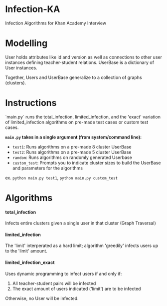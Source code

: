 # Infection-KA
Infection Algorithms for Khan Academy Interview

<h1>Modelling</h1>
User holds attributes like id and version as well as connections to other user instances defining teacher-student relations.
UserBase is a dictionary of User instances.

Together, Users and UserBase generalize to a collection of graphs (clusters).

<h1>Instructions</h1>
<p> `main.py` runs the total_infection, limited_infection, and the 'exact' variation of limited_infection algorithms on pre-made test cases or custom test cases. 

**`main.py` takes in a single argument (from system/command line):**

* `test1`: Runs algorithms on a pre-made 8 cluster UserBase<br>
* `test2`: Runs algorithms on a pre-made 5 cluster UserBase<br>
* `random`: Runs algorithms on randomly generated Userbase<br>
* `custom_test`: Prompts you to indicate cluster sizes to build the UserBase and parameters for the algorithms<br>

ex. `python main.py test1`, `python main.py custom_test`

<h1>Algorithms</h1>
<h4>total_infection</h4> 
Infects entire clusters given a single user in that cluster (Graph Traversal)
<h4>limited_infection</h4> 
The 'limit' interperated as a hard limit; algorithm 'greedily' infects users up to the 'limit' amount.
<h4>limited_infection_exact</h4> 
Uses dynamic programming to infect users if and only if: 
<ol>
<li>All teacher-student pairs will be infected</li>
<li>The exact amount of users indicated ('limit') are to be infected</li>
</ol>
Otherwise, no User will be infected.

